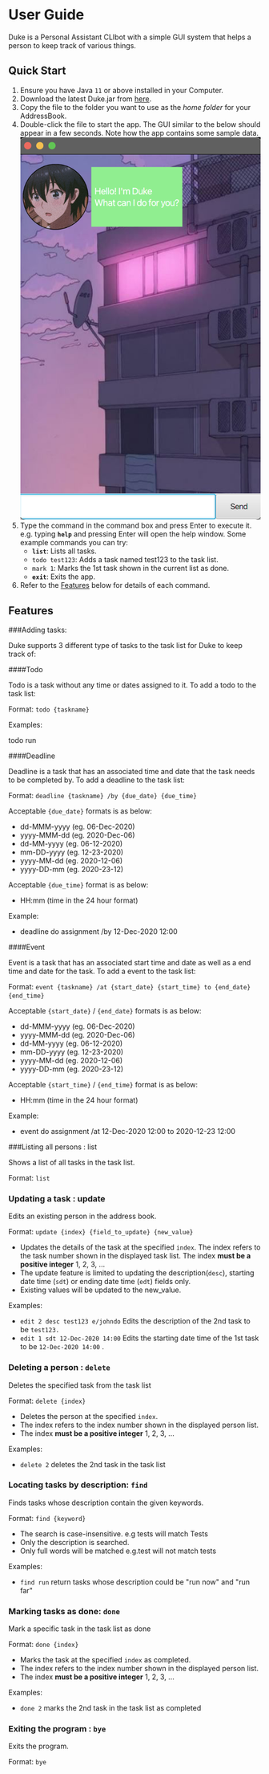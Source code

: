 # User Guide
Duke is a Personal Assistant CLIbot with a simple GUI system that helps a person to keep track of various things.

## Quick Start

1. Ensure you have Java `11` or above installed in your Computer.
2. Download the latest Duke.jar from [here](https://github.com/KT27Learn/ip/releases).
3. Copy the file to the folder you want to use as the *home folder* for your AddressBook.
4. Double-click the file to start the app. The GUI similar to the below should appear in a few seconds. Note how the app contains some sample data.
   ![Image of Duke](ReadmeScreenshot.png)
5. Type the command in the command box and press Enter to execute it. e.g. typing **`help`** and pressing Enter will open the help window. Some example commands you can try:
    - **`list`**: Lists all tasks.
    - `todo test123`: Adds a task named test123 to the task list.
    - `mark 1`: Marks the 1st task shown in the current list as done.
    - **`exit`**: Exits the app.
6. Refer to the [Features](https://github.com/KT27Learn/ip/tree/master/docs#features) below for details of each command.

## Features

###Adding tasks:

Duke supports 3 different type of tasks to the task list for Duke to keep track of:

####Todo

Todo is a task without any time or dates assigned to it. To add a todo to the task list:

Format: `todo {taskname}`

Examples:

todo run

####Deadline

Deadline is a task that has an associated time and date that the task needs to be completed by. To add a deadline to the task list:

Format: `deadline {taskname} /by {due_date} {due_time}`

Acceptable `{due_date}` formats is as below:

- dd-MMM-yyyy (eg. 06-Dec-2020)
- yyyy-MMM-dd (eg. 2020-Dec-06)
- dd-MM-yyyy (eg. 06-12-2020)
- mm-DD-yyyy (eg. 12-23-2020)
- yyyy-MM-dd (eg. 2020-12-06)
- yyyy-DD-mm (eg. 2020-23-12)

Acceptable `{due_time}` format is as below:

- HH:mm (time in the 24 hour format)

Example:

- deadline do assignment /by 12-Dec-2020 12:00

####Event

Event is a task that has an associated start time and date as well as a end time and date for the task. To add a event to the task list:

Format: `event {taskname} /at {start_date} {start_time} to {end_date} {end_time}`

Acceptable `{start_date}` / `{end_date}` formats is as below:

- dd-MMM-yyyy (eg. 06-Dec-2020)
- yyyy-MMM-dd (eg. 2020-Dec-06)
- dd-MM-yyyy (eg. 06-12-2020)
- mm-DD-yyyy (eg. 12-23-2020)
- yyyy-MM-dd (eg. 2020-12-06)
- yyyy-DD-mm (eg. 2020-23-12)

Acceptable `{start_time}` / `{end_time}` format is as below:

- HH:mm (time in the 24 hour format)

Example:

- event do assignment /at 12-Dec-2020 12:00 to 2020-12-23 12:00

###Listing all persons : list

Shows a list of all tasks in the task list.

Format: `list`

### Updating a task : update

Edits an existing person in the address book.

Format: `update {index} {field_to_update} {new_value}`

- Updates the details of the task at the specified `index`. The index refers to the task number shown in the displayed task list. The index **must be a positive integer** 1, 2, 3, …
- The update feature is limited to updating the description(`desc`), starting date time (`sdt`) or ending date time (`edt`) fields only.
- Existing values will be updated to the new_value.

Examples:

- `edit 2 desc test123 e/johndo` Edits the description of the 2nd task to be `test123.`
- `edit 1 sdt 12-Dec-2020 14:00` Edits the starting date time of the 1st task to be `12-Dec-2020 14:00` .

### Deleting a person : `delete`

Deletes the specified task from the task list

Format: `delete {index}`

- Deletes the person at the specified `index`.
- The index refers to the index number shown in the displayed person list.
- The index **must be a positive integer** 1, 2, 3, …

Examples:

- `delete 2` deletes the 2nd task in the task list

### Locating tasks by description: `find`

Finds tasks whose description contain the given keywords.

Format: `find {keyword}`

- The search is case-insensitive. e.g tests will match Tests
- Only the description is searched.
- Only full words will be matched e.g.test will not match tests

Examples:

- `find run` return tasks whose description could be "run now" and "run far"

### Marking tasks as done: `done`

Mark a specific task in the task list as done

Format: `done {index}`

- Marks the task at the specified `index` as completed.
- The index refers to the index number shown in the displayed person list.
- The index **must be a positive integer** 1, 2, 3, …

Examples:

- `done 2` marks the 2nd task in the task list as completed

### Exiting the program : `bye`

Exits the program.

Format: `bye`
